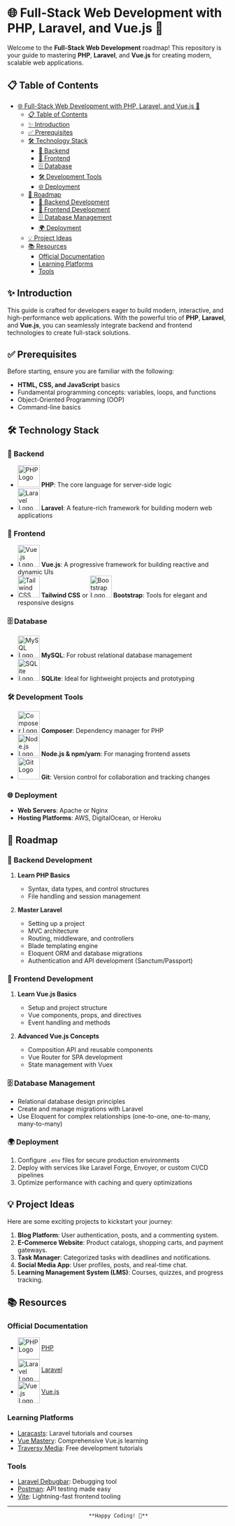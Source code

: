 # 🌐 Full-Stack Web Development with PHP, Laravel, and Vue.js 🌟

Welcome to the **Full-Stack Web Development** roadmap! This repository is your guide to mastering **PHP**, **Laravel**, and **Vue.js** for creating modern, scalable web applications.


## 📋 Table of Contents
- [🌐 Full-Stack Web Development with PHP, Laravel, and Vue.js 🌟](#-full-stack-web-development-with-php-laravel-and-vuejs-)
  - [📋 Table of Contents](#-table-of-contents)
  - [✨ Introduction](#-introduction)
  - [✅ Prerequisites](#-prerequisites)
  - [🛠 Technology Stack](#-technology-stack)
    - [🔧 Backend](#-backend)
    - [🎨 Frontend](#-frontend)
    - [🗄 Database](#-database)
    - [🛠 Development Tools](#-development-tools)
    - [🌐 Deployment](#-deployment)
  - [🚀 Roadmap](#-roadmap)
    - [📂 Backend Development](#-backend-development)
    - [🎨 Frontend Development](#-frontend-development)
    - [🗄 Database Management](#-database-management)
    - [🌍 Deployment](#-deployment-1)
  - [💡 Project Ideas](#-project-ideas)
  - [📚 Resources](#-resources)
    - [Official Documentation](#official-documentation)
    - [Learning Platforms](#learning-platforms)
    - [Tools](#tools)



## ✨ Introduction
This guide is crafted for developers eager to build modern, interactive, and high-performance web applications. With the powerful trio of **PHP**, **Laravel**, and **Vue.js**, you can seamlessly integrate backend and frontend technologies to create full-stack solutions.


## ✅ Prerequisites
Before starting, ensure you are familiar with the following:

- **HTML, CSS, and JavaScript** basics
- Fundamental programming concepts: variables, loops, and functions
- Object-Oriented Programming (OOP)
- Command-line basics



## 🛠 Technology Stack

### 🔧 Backend
- <img src="https://upload.wikimedia.org/wikipedia/commons/2/27/PHP-logo.svg" alt="PHP Logo" width="50"> **PHP**: The core language for server-side logic
- <img src="https://upload.wikimedia.org/wikipedia/commons/9/9a/Laravel.svg" alt="Laravel Logo" width="50"> **Laravel**: A feature-rich framework for building modern web applications

### 🎨 Frontend
- <img src="https://upload.wikimedia.org/wikipedia/commons/9/95/Vue.js_Logo_2.svg" alt="Vue.js Logo" width="50"> **Vue.js**: A progressive framework for building reactive and dynamic UIs
- <img src="https://upload.wikimedia.org/wikipedia/commons/d/d5/Tailwind_CSS_Logo.svg" alt="Tailwind CSS Logo" width="50"> **Tailwind CSS** or <img src="https://upload.wikimedia.org/wikipedia/commons/b/b2/Bootstrap_logo.svg" alt="Bootstrap Logo" width="50"> **Bootstrap**: Tools for elegant and responsive designs

### 🗄 Database
- <img src="https://upload.wikimedia.org/wikipedia/commons/0/0a/MySQL_textlogo.svg" alt="MySQL Logo" width="50"> **MySQL**: For robust relational database management
- <img src="https://upload.wikimedia.org/wikipedia/commons/3/38/SQLite370.svg" alt="SQLite Logo" width="50"> **SQLite**: Ideal for lightweight projects and prototyping

### 🛠 Development Tools
- <img src="https://getcomposer.org/img/logo-composer-transparent5.png" alt="Composer Logo" width="50"> **Composer**: Dependency manager for PHP
- <img src="https://upload.wikimedia.org/wikipedia/commons/d/d9/Node.js_logo.svg" alt="Node.js Logo" width="50"> **Node.js & npm/yarn**: For managing frontend assets
- <img src="https://upload.wikimedia.org/wikipedia/commons/e/e0/Git-logo.svg" alt="Git Logo" width="50"> **Git**: Version control for collaboration and tracking changes

### 🌐 Deployment
- **Web Servers**: Apache or Nginx
- **Hosting Platforms**: AWS, DigitalOcean, or Heroku



## 🚀 Roadmap

### 📂 Backend Development
1. **Learn PHP Basics**
   - Syntax, data types, and control structures
   - File handling and session management

2. **Master Laravel**
   - Setting up a project
   - MVC architecture
   - Routing, middleware, and controllers
   - Blade templating engine
   - Eloquent ORM and database migrations
   - Authentication and API development (Sanctum/Passport)

### 🎨 Frontend Development
1. **Learn Vue.js Basics**
   - Setup and project structure
   - Vue components, props, and directives
   - Event handling and methods

2. **Advanced Vue.js Concepts**
   - Composition API and reusable components
   - Vue Router for SPA development
   - State management with Vuex

### 🗄 Database Management
- Relational database design principles
- Create and manage migrations with Laravel
- Use Eloquent for complex relationships (one-to-one, one-to-many, many-to-many)

### 🌍 Deployment
1. Configure `.env` files for secure production environments
2. Deploy with services like Laravel Forge, Envoyer, or custom CI/CD pipelines
3. Optimize performance with caching and query optimizations



## 💡 Project Ideas

Here are some exciting projects to kickstart your journey:

1. **Blog Platform**: User authentication, posts, and a commenting system.
2. **E-Commerce Website**: Product catalogs, shopping carts, and payment gateways.
3. **Task Manager**: Categorized tasks with deadlines and notifications.
4. **Social Media App**: User profiles, posts, and real-time chat.
5. **Learning Management System (LMS)**: Courses, quizzes, and progress tracking.



## 📚 Resources

### Official Documentation
- <img src="https://upload.wikimedia.org/wikipedia/commons/2/27/PHP-logo.svg" alt="PHP Logo" width="50" style="vertical-align:middle;"> [PHP](https://www.php.net/docs.php)
- <img src="https://upload.wikimedia.org/wikipedia/commons/9/9a/Laravel.svg" alt="Laravel Logo" width="50" style="vertical-align:middle;"> [Laravel](https://laravel.com/docs)
- <img src="https://upload.wikimedia.org/wikipedia/commons/9/95/Vue.js_Logo_2.svg" alt="Vue.js Logo" width="50" style="vertical-align:middle;"> [Vue.js](https://vuejs.org/guide/)

### Learning Platforms
- [Laracasts](https://laracasts.com/): Laravel tutorials and courses
- [Vue Mastery](https://www.vuemastery.com/): Comprehensive Vue.js learning
- [Traversy Media](https://www.youtube.com/c/TraversyMedia): Free development tutorials

### Tools
- [Laravel Debugbar](https://github.com/barryvdh/laravel-debugbar): Debugging tool
- [Postman](https://www.postman.com/): API testing made easy
- [Vite](https://vitejs.dev/): Lightning-fast frontend tooling

---

                              **Happy Coding! 🚀**
